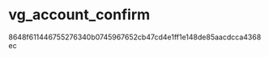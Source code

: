 vg_account_confirm
==================


8648f611446755276340b0745967652cb47cd4e1ff1e148de85aacdcca4368ec
